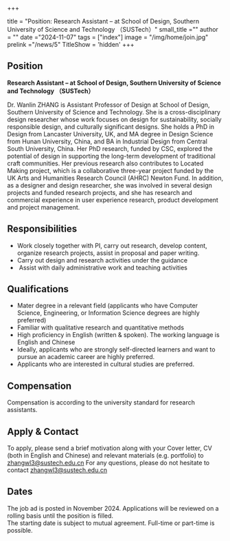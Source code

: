 +++

title = "Position: Research Assistant – at School of Design, Southern University of Science and Technology （SUSTech）"
small_title =""
author = ""
date ="2024-11-07"
tags = ["index"]
image =  "/img/home/join.jpg"
prelink ="/news/5"
TitleShow = 'hidden'
+++

## Position

**Research Assistant – at School of Design, Southern University of Science and Technology （SUSTech）**


Dr. Wanlin ZHANG is Assistant Professor of Design at School of Design, Southern University of Science and Technology. She is a cross-disciplinary design researcher whose work focuses on design for sustainability, socially responsible design, and culturally significant designs. She holds a PhD in Design from Lancaster University, UK, and MA degree in Design Science from Hunan University, China, and BA in Industrial Design from Central South University, China. Her PhD research, funded by CSC, explored the potential of design in supporting the long-term development of traditional craft communities. Her previous research also contributes to Located Making project, which is a collaborative three-year project funded by the UK Arts and Humanities Research Council (AHRC) Newton Fund. In addition, as a designer and design researcher, she was involved in several design projects and funded research projects, and she has research and commercial experience in user experience research, product development and project management. 

## Responsibilities



* Work closely together with PI, carry out research, develop content, organize research projects, assist in proposal and paper writing.
* Carry out design and research activities under the guidance
*  Assist with daily administrative work and teaching activities


## Qualifications 

*  Mater degree in a relevant field (applicants who have Computer Science, Engineering, or Information Science degrees are highly preferred)
*  Familiar with qualitative research and quantitative methods
*  High proficiency in English (written & spoken). The working language is English and Chinese
*  Ideally, applicants who are strongly self-directed learners and want to pursue an academic career are highly preferred.
*  Applicants who are interested in cultural studies are preferred.
  
## Compensation

Compensation is according to the university standard for research assistants.

## Apply & Contact

To apply, please send a brief motivation along with your Cover letter, CV (both in English and Chinese) and relevant materials (e.g. portfolio) to zhangwl3@sustech.edu.cn For any questions, please do not hesitate to contact zhangwl3@sustech.edu.cn


## Dates

The job ad is posted in November 2024. Applications will be reviewed on a rolling basis until the position is filled. <br/>The starting date is subject to mutual agreement. Full-time or part-time is possible.